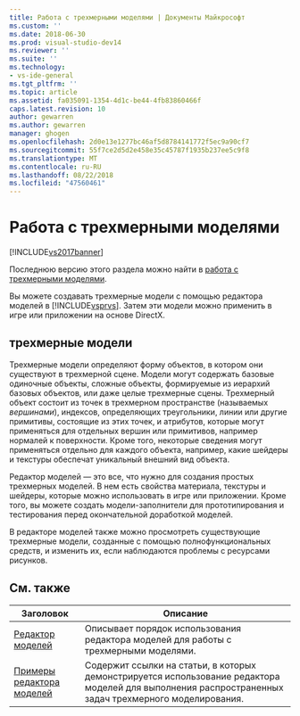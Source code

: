 ```yaml
---
title: Работа с трехмерными моделями | Документы Майкрософт
ms.custom: ''
ms.date: 2018-06-30
ms.prod: visual-studio-dev14
ms.reviewer: ''
ms.suite: ''
ms.technology:
- vs-ide-general
ms.tgt_pltfrm: ''
ms.topic: article
ms.assetid: fa035091-1354-4d1c-be44-4fb83860466f
caps.latest.revision: 10
author: gewarren
ms.author: gewarren
manager: ghogen
ms.openlocfilehash: 2d0e13e1277bc46af5d8784141772f5ec9a90cf7
ms.sourcegitcommit: 55f7ce2d5d2e458e35c45787f1935b237ee5c9f8
ms.translationtype: MT
ms.contentlocale: ru-RU
ms.lasthandoff: 08/22/2018
ms.locfileid: "47560461"
---
```

# <a name="working-with-3-d-models"></a>Работа с трехмерными моделями
[!INCLUDE[vs2017banner](../includes/vs2017banner.md)]

Последнюю версию этого раздела можно найти в [работа с трехмерными моделями](https://docs.microsoft.com/visualstudio/designers/working-with-3-d-models).  
  
Вы можете создавать трехмерные модели с помощью редактора моделей в [!INCLUDE[vsprvs](../includes/vsprvs-md.md)]. Затем эти модели можно применить в игре или приложении на основе DirectX.  
  
## <a name="3-d-models"></a>трехмерные модели  
 Трехмерные модели определяют форму объектов, в котором они существуют в трехмерной сцене. Модели могут содержать базовые одиночные объекты, сложные объекты, формируемые из иерархий базовых объектов, или даже целые трехмерные сцены. Трехмерный объект состоит из точек в трехмерном пространстве (называемых *вершинами*), индексов, определяющих треугольники, линии или другие примитивы, состоящие из этих точек, и атрибутов, которые могут применяться для отдельных вершин или примитивов, например нормалей к поверхности. Кроме того, некоторые сведения могут применяться отдельно для каждого объекта, например, какие шейдеры и текстуры обеспечат уникальный внешний вид объекта.  
  
 Редактор моделей — это все, что нужно для создания простых трехмерных моделей. В нем есть свойства материала, текстуры и шейдеры, которые можно использовать в игре или приложении. Кроме того, вы можете создать модели-заполнители для прототипирования и тестирования перед окончательной доработкой моделей.  
  
 В редакторе моделей также можно просмотреть существующие трехмерные модели, созданные с помощью полнофункциональных средств, и изменить их, если наблюдаются проблемы с ресурсами рисунков.  
  
## <a name="related-topics"></a>См. также  
  
|Заголовок|Описание|  
|-----------|-----------------|  
|[Редактор моделей](../designers/model-editor.md)|Описывает порядок использования редактора моделей для работы с трехмерными моделями.|  
|[Примеры редактора моделей](../designers/model-editor-examples.md)|Содержит ссылки на статьи, в которых демонстрируется использование редактора моделей для выполнения распространенных задач трехмерного моделирования.|



